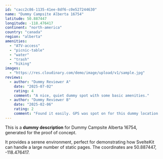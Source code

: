 ```yaml
---
id: "cacc2c86-1135-41ee-8df6-c0e527244630"
name: "Dummy Campsite Alberta 16754"
latitude: 50.887447
longitude: -118.476417
continent: "north-america"
country: "canada"
region: "alberta"
amenities:
  - "ATV-access"
  - "picnic-table"
  - "water"
  - "trash"
  - "hiking"
images:
  - "https://res.cloudinary.com/demo/image/upload/v1/sample.jpg"
reviews:
  - author: "Dummy Reviewer A"
    date: "2025-07-02"
    rating: 4
    comment: "A nice, quiet dummy spot with some basic amenities."
  - author: "Dummy Reviewer B"
    date: "2025-02-06"
    rating: 2
    comment: "Found it easily. GPS was spot on for this dummy location."
---
```


This is a **dummy description** for Dummy Campsite Alberta 16754, generated for the proof of concept.

It provides a serene environment, perfect for demonstrating how SvelteKit can handle a large number of static pages. The coordinates are 50.887447, -118.476417.
